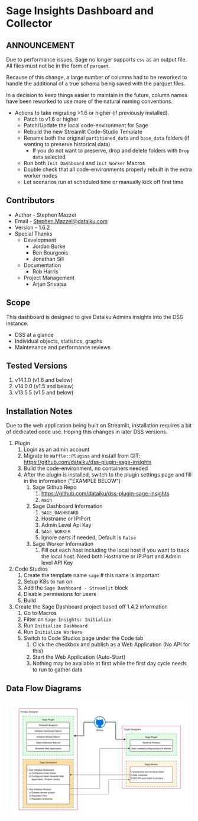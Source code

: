 # Sage Insights Dashboard and Collector


## ANNOUNCEMENT

Due to performance issues, Sage no longer supports `csv` as an output file. All files must not be in the form of `parquet`.

Because of this change, a large number of columns had to be reworked to handle the additional of a true schema being saved with the parquet files.

In a decision to keep things easier to maintain in the future, column names have been reworked to use more of the natural naming conventions.

* Actions to take migrating >1.6 or higher (if previously installed).
  * Patch to v1.6 or higher
  * Patch/Update the local code-environment for Sage
  * Rebuild the new Streamlit Code-Studio Template
  * Rename both the original `partitioned_data` and `base_data` folders (if wanting to preserve historical data)
    * If you do not want to preserve, drop and delete folders with `Drop data` selected
  * Run both `Init Dashboard` and `Init Worker` Macros
  * Double check that all code-environments properly rebuilt in the extra worker nodes
  * Let scenarios run at scheduled time or manually kick off first time


## Contributors

* Author - Stephen Mazzei
* Email - <Stephen.Mazzei@dataiku.com>
* Version - 1.6.2
* Special Thanks
  * Development
    * Jordan Burke
    * Ben Bourgeois
    * Jonathan Sill
  * Documentation
    * Rob Harris
  * Project Management
    * Arjun Srivatsa


## Scope

This dashboard is designed to give Dataiku Admins insights into the DSS instance.

* DSS at a glance
* Individual objects, statistics, graphs
* Maintenance and performance reviews


## Tested Versions

1. v14.1.0 (v1.6 and below)
1. v14.0.0 (v1.5 and below)
1. v13.5.5 (v1.5 and below)


## Installation Notes

Due to the web application being built on Streamlit, installation requires a bit of dedicated code use. Hoping this changes in later DSS versions.

1. Plugin
    1. Login as an admin account
    1. Migrate to `Waffle::Plugins` and install from GIT: <https://github.com/dataiku/dss-plugin-sage-insights>
    1. Build the code-environment, no containers needed
    1. After the plugin is installed, switch to the plugin settings page and fill in the information ("EXAMPLE BELOW")
        1. Sage Github Repo
            1. <https://github.com/dataiku/dss-plugin-sage-insights>
            1. `main`
        1. Sage Dashboard Information
            1. `SAGE_DASHBOARD`
            1. Hostname or IP:Port
            1. Admin Level Api Key
            1. `SAGE_WORKER`
            1. Ignore certs if needed, Default is `False`
        1. Sage Worker Information
            1. Fill out each host including the local host if you want to track the local host. Need both Hostname or IP:Port and Admin level API Key
1. Code Studios
    1. Create the template name `sage` # this name is important
    1. Setup K8s to run on
    1. Add the `Sage Dashboard - Streamlit` block
    1. Disable permissions for users
    1. Build
1. Create the Sage Dashboard project based off 1.4.2 information
    1. Go to Macros
    1. Filter on `Sage Insights: Initialize`
    1. Run `Initialize Dashboard`
    1. Run `Initialize Workers`
    1. Switch to Code Studios page under the Code tab
        1. Click the checkbox and publish as a Web Application (No API for this)
        1. Start the Web Application (Auto-Start)
        1. Nothing may be available at first while the first day cycle needs to run to gather data

## Data Flow Diagrams

![Data Flow Diagram](<images/SAGE Data Flow.svg>)
